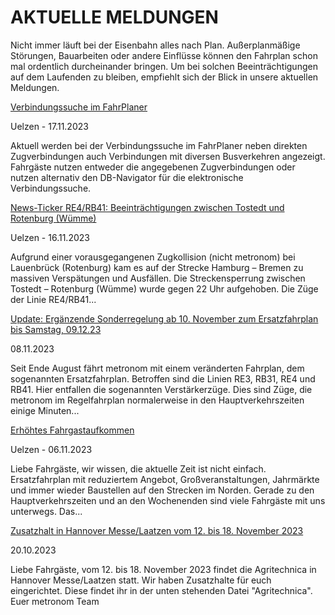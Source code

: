 AKTUELLE MELDUNGEN
==========

Nicht immer läuft bei der Eisenbahn alles nach Plan. Außerplanmäßige Störungen, Bauarbeiten oder andere Einflüsse können den Fahrplan schon mal ordentlich durcheinander bringen. Um bei solchen Beeinträchtigungen auf dem Laufenden zu bleiben, empfiehlt sich der Blick in unsere aktuellen Meldungen.

[Verbindungssuche im FahrPlaner](https://www.der-metronom.de/aktuell/verbindungssuche-im-fahrplaner/)

 Uelzen - 17.11.2023

Aktuell werden bei der Verbindungssuche im FahrPlaner neben direkten Zugverbindungen auch Verbindungen mit diversen Busverkehren angezeigt. Fahrgäste nutzen entweder die angegebenen Zugverbindungen oder nutzen alternativ den DB-Navigator für die elektronische Verbindungssuche.

[News-Ticker RE4/RB41: Beeinträchtigungen zwischen Tostedt und Rotenburg (Wümme)](https://www.der-metronom.de/aktuell/gefaehrliches-ereignis-streckensperrung-zwischen-hamburg-und-bremen/)

 Uelzen - 16.11.2023

Aufgrund einer vorausgegangenen Zugkollision (nicht metronom) bei Lauenbrück (Rotenburg) kam es auf der Strecke Hamburg – Bremen zu massiven Verspätungen und Ausfällen. Die Streckensperrung zwischen Tostedt – Rotenburg (Wümme) wurde gegen 22 Uhr aufgehoben. Die Züge der Linie RE4/RB41...

[Update: Ergänzende Sonderregelung ab 10. November zum Ersatzfahrplan bis Samstag, 09.12.23](https://www.der-metronom.de/aktuell/ersatzfahrplan/)

 08.11.2023

Seit Ende August fährt metronom mit einem veränderten Fahrplan, dem sogenannten Ersatzfahrplan. Betroffen sind die Linien RE3, RB31, RE4 und RB41. Hier entfallen die sogenannten Verstärkerzüge. Dies sind Züge, die metronom im Regelfahrplan normalerweise in den Hauptverkehrszeiten einige Minuten...

[Erhöhtes Fahrgastaufkommen](https://www.der-metronom.de/aktuell/hohes-fahrgastaufkommen/)

 Uelzen - 06.11.2023

Liebe Fahrgäste,
wir wissen, die aktuelle Zeit ist nicht einfach. Ersatzfahrplan mit reduziertem Angebot, Großveranstaltungen, Jahrmärkte und immer wieder Baustellen auf den Strecken im Norden. Gerade zu den Hauptverkehrszeiten und an den Wochenenden sind viele Fahrgäste mit uns unterwegs. Das...

[Zusatzhalt in Hannover Messe/Laatzen vom 12. bis 18. November 2023](https://www.der-metronom.de/aktuell/zusatzhalt-in-hannover-messe-laatzen-vom-12-bis-18-november-2023/)

 20.10.2023

Liebe Fahrgäste,
vom 12. bis 18. November 2023 findet die Agritechnica in Hannover Messe/Laatzen statt. Wir haben Zusatzhalte für euch eingerichtet.
Diese findet ihr in der unten stehenden Datei "Agritechnica".
Euer metronom Team
